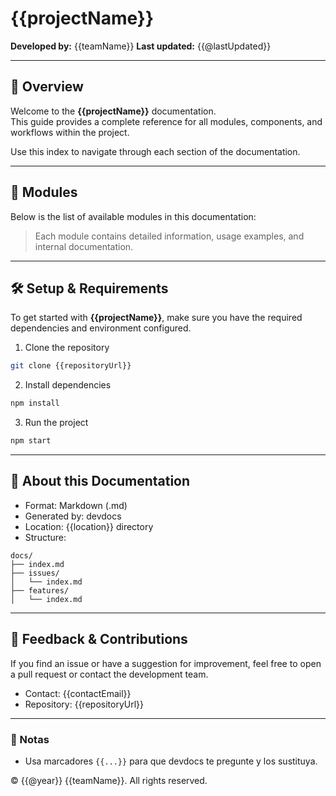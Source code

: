 # {{projectName}}

**Developed by:** {{teamName}}
**Last updated:** {{@lastUpdated}}

---

## 🧭 Overview

Welcome to the **{{projectName}}** documentation.  
This guide provides a complete reference for all modules, components, and workflows within the project.

Use this index to navigate through each section of the documentation.

---

## 📂 Modules

Below is the list of available modules in this documentation:

<!-- MODULES -->

> Each module contains detailed information, usage examples, and internal documentation.

---

## 🛠️ Setup & Requirements

To get started with **{{projectName}}**, make sure you have the required dependencies and environment configured.

1. Clone the repository  
```bash
git clone {{repositoryUrl}}
```

2. Install dependencies
```bash
npm install
```

3. Run the project
```bash
npm start
``` 

---

## 📑 About this Documentation
- Format: Markdown (.md)
- Generated by: devdocs
- Location: {{location}} directory
- Structure:
```pgsql
docs/
├── index.md
├── issues/
│   └── index.md
├── features/
│   └── index.md
```

---

## 💬 Feedback & Contributions
If you find an issue or have a suggestion for improvement, feel free to open a pull request or contact the development team.
- Contact: {{contactEmail}}
- Repository: {{repositoryUrl}}

---

### 🧩 Notas
- Usa marcadores `{{...}}` para que devdocs te pregunte y los sustituya.  


© {{@year}} {{teamName}}. All rights reserved.